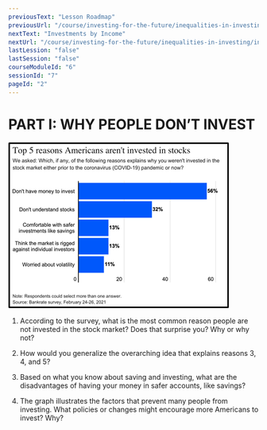 ```yaml
---
previousText: "Lesson Roadmap"
previousUrl: "/course/investing-for-the-future/inequalities-in-investing/roadmap"
nextText: "Investments by Income"
nextUrl: "/course/investing-for-the-future/inequalities-in-investing/investments-by-income"
lastLession: "false"
lastSession: "false"
courseModuleId: "6"
sessionId: "7"
pageId: "2"
---
```



# PART I: WHY PEOPLE DON’T INVEST

<img src="./Picture6.png" />

1. According to the survey, what is the most common reason people are not invested in the stock market? Does that surprise you? Why or why not?

2. How would you generalize the overarching idea that explains reasons 3, 4, and 5?

3. Based on what you know about saving and investing, what are the disadvantages of having your money in safer accounts, like savings?

4. The graph illustrates the factors that prevent many people from investing. What policies or changes might encourage more Americans to invest? Why?
